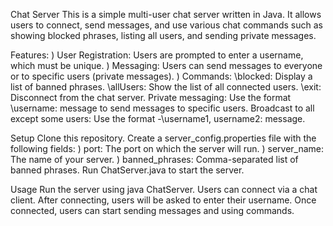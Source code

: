 Chat Server
This is a simple multi-user chat server written in Java. It allows users to connect, send messages, and use various chat commands such as showing blocked phrases, listing all users, and sending private messages.

Features:
) User Registration: Users are prompted to enter a username, which must be unique.
) Messaging: Users can send messages to everyone or to specific users (private messages).
) Commands:
\blocked: Display a list of banned phrases.
\allUsers: Show the list of all connected users.
\exit: Disconnect from the chat server.
Private messaging: Use the format \username: message to send messages to specific users.
Broadcast to all except some users: Use the format -\username1, username2: message.

Setup
Clone this repository.
Create a server_config.properties file with the following fields:
) port: The port on which the server will run.
) server_name: The name of your server.
) banned_phrases: Comma-separated list of banned phrases.
Run ChatServer.java to start the server.

Usage
Run the server using java ChatServer.
Users can connect via a chat client.
After connecting, users will be asked to enter their username.
Once connected, users can start sending messages and using commands.
